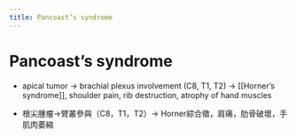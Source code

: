 ```yaml
---
title: Pancoast’s syndrome
---
```

# Pancoast’s syndrome

- apical tumor → brachial plexus involvement (C8, T1, T2) → [[Horner’s syndrome]], shoulder pain, rib destruction, atrophy of hand muscles

- 根尖腫瘤→臂叢參與（C8，T1，T2）→ Horner綜合徵，肩痛，肋骨破壞，手肌肉萎縮
